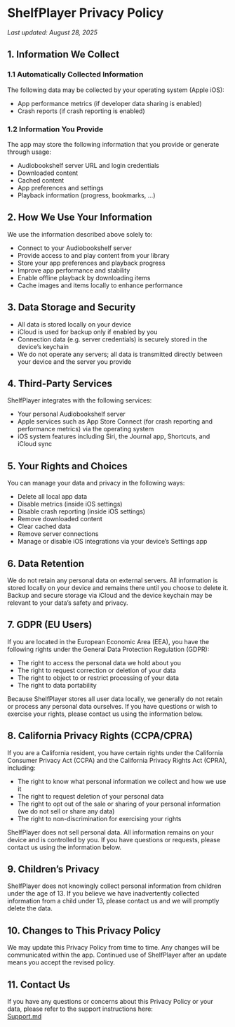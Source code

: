# ShelfPlayer Privacy Policy  
_Last updated: August 28, 2025_

## 1. Information We Collect

### 1.1 Automatically Collected Information  
The following data may be collected by your operating system (Apple iOS):

- App performance metrics (if developer data sharing is enabled)
- Crash reports (if crash reporting is enabled)

### 1.2 Information You Provide  
The app may store the following information that you provide or generate through usage:

- Audiobookshelf server URL and login credentials  
- Downloaded content  
- Cached content  
- App preferences and settings  
- Playback information (progress, bookmarks, ...)

## 2. How We Use Your Information

We use the information described above solely to:

- Connect to your Audiobookshelf server  
- Provide access to and play content from your library  
- Store your app preferences and playback progress  
- Improve app performance and stability  
- Enable offline playback by downloading items  
- Cache images and items locally to enhance performance

## 3. Data Storage and Security

- All data is stored locally on your device  
- iCloud is used for backup only if enabled by you  
- Connection data (e.g. server credentials) is securely stored in the device’s keychain  
- We do not operate any servers; all data is transmitted directly between your device and the server you provide  

## 4. Third-Party Services  
ShelfPlayer integrates with the following services:

- Your personal Audiobookshelf server  
- Apple services such as App Store Connect (for crash reporting and performance metrics) via the operating system
- iOS system features including Siri, the Journal app, Shortcuts, and iCloud sync

## 5. Your Rights and Choices  
You can manage your data and privacy in the following ways:

- Delete all local app data
- Disable metrics (inside iOS settings)
- Disable crash reporting (inside iOS settings)
- Remove downloaded content  
- Clear cached data  
- Remove server connections  
- Manage or disable iOS integrations via your device’s Settings app

## 6. Data Retention  
We do not retain any personal data on external servers. All information is stored locally on your device and remains there until you choose to delete it. Backup and secure storage via iCloud and the device keychain may be relevant to your data’s safety and privacy.

## 7. GDPR (EU Users)  
If you are located in the European Economic Area (EEA), you have the following rights under the General Data Protection Regulation (GDPR):

- The right to access the personal data we hold about you  
- The right to request correction or deletion of your data  
- The right to object to or restrict processing of your data  
- The right to data portability  

Because ShelfPlayer stores all user data locally, we generally do not retain or process any personal data ourselves. If you have questions or wish to exercise your rights, please contact us using the information below.

## 8. California Privacy Rights (CCPA/CPRA)  
If you are a California resident, you have certain rights under the California Consumer Privacy Act (CCPA) and the California Privacy Rights Act (CPRA), including:

- The right to know what personal information we collect and how we use it  
- The right to request deletion of your personal data  
- The right to opt out of the sale or sharing of your personal information (we do not sell or share any data)  
- The right to non-discrimination for exercising your rights  

ShelfPlayer does not sell personal data. All information remains on your device and is controlled by you. If you have questions or requests, please contact us using the information below.

## 9. Children’s Privacy  
ShelfPlayer does not knowingly collect personal information from children under the age of 13. If you believe we have inadvertently collected information from a child under 13, please contact us and we will promptly delete the data.

## 10. Changes to This Privacy Policy  
We may update this Privacy Policy from time to time. Any changes will be communicated within the app. Continued use of ShelfPlayer after an update means you accept the revised policy.

## 11. Contact Us  
If you have any questions or concerns about this Privacy Policy or your data, please refer to the support instructions here:  
[Support.md](https://github.com/rasmuslos/ShelfPlayer/blob/main/Support.md)
